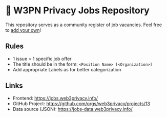 # 💼 W3PN Privacy Jobs Repository 

This repository serves as a community register of job vacancies. Feel free to [add your own](https://github.com/web3privacy/jobs/issues/new?assignees=&labels=&projects=web3privacy%2F13&template=job-listing.yml&title=%3CPosition+Name%3E+%5B%3CYour+Company%3E%5D)!

## Rules
- 1 issue = 1 specific job offer
- The title should be in the form: `<Position Name> [<Organization>]`
- Add appropriate Labels as for better categorization

## Links
- Frontend: https://jobs.web3privacy.info/
- GitHub Project: https://github.com/orgs/web3privacy/projects/13
- Data source (JSON): https://jobs-data.web3privacy.info/
